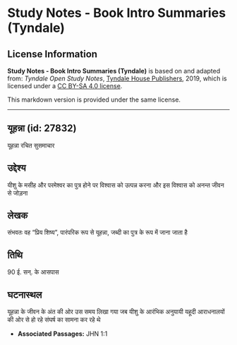# Study Notes - Book Intro Summaries (Tyndale)

## License Information

**Study Notes - Book Intro Summaries (Tyndale)** is based on and adapted from: _Tyndale Open Study Notes_, [Tyndale House Publishers](https://tyndaleopenresources.com/), 2019, which is licensed under a [CC BY-SA 4.0 license](https://creativecommons.org/licenses/by-sa/4.0/legalcode.en).

This markdown version is provided under the same license.



--------------------------------

## यूहन्ना (id: 27832)

यूहन्ना रचित सुसमाचार

उद्देश्य
--------

यीशु के मसीह और परमेश्वर का पुत्र होने पर विश्वास को उत्पन्न करना और इस विश्वास को अनन्त जीवन से जोड़ना

लेखक
----

संभवतः वह “प्रिय शिष्य”, पारंपरिक रूप से यूहन्ना, जब्दी का पुत्र के रूप में जाना जाता है

तिथि
----

90 ई. सन्. के आसपास

घटनास्थल
--------

यूहन्ना के जीवन के अंत की ओर उस समय लिखा गया जब यीशु के आरंभिक अनुयायी यहूदी आराधनालयों की ओर से हो रहे संघर्ष का सामना कर रहे थे

* **Associated Passages:** JHN 1:1

